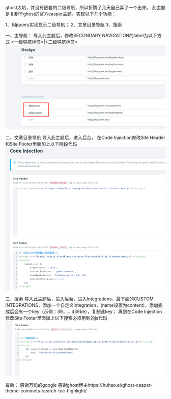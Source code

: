 ghost太坑，并没有嵌套的二级导航，所以折腾了几天自己弄了一个出来。
此主题是复制于ghost的官方casper主题，实现以下几个功能：

1、用jquery实现显示二级导航；
2、文章目录导航
3、搜索

一、主导航：
导入此主题后，修改SECONDARY NAVIGATION的label为以下方式
<一级导航标签>|<二级导航标签>
![image](https://github.com/zhousmq/ghosttheme/blob/main/readme/menu.png)

二、文章目录导航
导入此主题后，进入后台， 在Code Injection修改Site Header和Site Footer里面加上以下两段代码
![image](https://github.com/zhousmq/ghosttheme/blob/main/readme/code.png)

三、搜索
导入此主题后，进入后台，进入Integrations，最下面的CUSTOM INTEGRATIONS，添加一个自定义integration，(name设置为content)，添加完成后会有一个key（示例：39.......d59be），复制此key；
再到在Code Injection修改Site Footer里面加上以下搜索必须用到的js代码
![image](https://github.com/zhousmq/ghosttheme/blob/main/readme/search.png)

最后：
感谢万能的google
感谢ghost博主https://huhao.ai/ghost-casper-theme-commets-search-toc-highlight/
